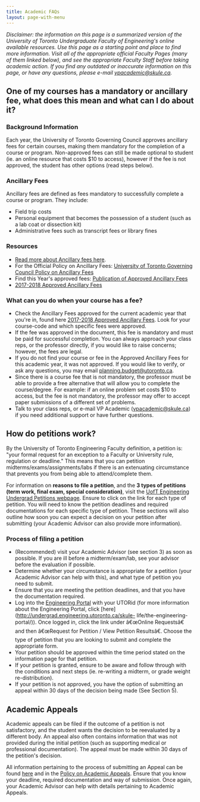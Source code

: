 ```yaml
---
title: Academic FAQs
layout: page-with-menu
---
```


*Disclaimer: the information on this page is a summarized version of the University of Toronto Undergraduate Faculty of Engineering's online available resources. Use this page as a starting point and place to find more information. Visit all of the appropriate official Faculty Pages (many of them linked below), and see the appropriate Faculty Staff before taking academic action. If you find any outdated or inaccurate information on this page, or have any questions, please e-mail [vpacademic@skule.ca](mailto:vpacademic@skule.ca).*

## One of my courses has a mandatory or ancillary fee, what does this mean and what can I do about it?

### Background Information
Each year, the University of Toronto Governing Council approves ancillary fees for certain courses, making them mandatory for the completion of a course or program. Non-approved fees can still be made optional to student (ie. an online resource that costs $10 to access), however if the fee is not approved, the student has other options (read steps below).

### Ancillary Fees
Ancillary fees are defined as fees mandatory to successfully complete a course or program. They include:
- Field trip costs
- Personal equipment that becomes the possession of a student (such as a lab coat or dissection kit)
- Administrative fees such as transcript fees or library fines

### Resources
- [Read more about Ancillary fees here](http://www.viceprovoststudents.utoronto.ca/publicationsandpolicies/guidelines/ancillary-fees.htm#Report%20and%20Analysis%20of%20Ancillary%20Fees).
- For the Official Policy on Ancillary Fees: [University of Toronto Governing Council Policy on Ancillary Fees](http://www.governingcouncil.utoronto.ca/Assets/Governing+Council+Digital+Assets/Policies/PDF/ppapr171995.pdf)
- Find this Year's approved fees: [Publication of Approved Ancillary Fees](http://www.planningandbudget.utoronto.ca/tuition/Ancillary_Fees.htm)
- [2017-2018 Approved Ancillary Fees](http://www.planningandbudget.utoronto.ca/Assets/Academic+Operations+Digital+Assets/Planning+$!26+Budget/lyanne/Category+5+Ancillary+Fees+2017-18.pdf)

### What can you do when your course has a fee?

- Check the Ancillary Fees approved for the current academic year that you're in, found here [2017-2018 Approved Ancillary Fees](http://www.planningandbudget.utoronto.ca/Assets/Academic+Operations+Digital+Assets/Planning+$!26+Budget/lyanne/Category+5+Ancillary+Fees+2017-18.pdf). Look for your course-code and which specific fees were approved.
- If the fee was approved in the document, this fee is mandatory and must be paid for successful completion. You can always approach your class reps, or the professor directly, if you would like to raise concerns; however, the fees are legal.
- If you do not find your course or fee in the Approved Ancillary Fees for this academic year, it was not approved. If you would like to verify, or ask any questions, you may email [planning.budget@utoronto.ca](mailto:planning.budget@utoronto.ca).
- Since there is a course fee that is not mandatory, the professor must be able to provide a free alternative that will allow you to complete the course/degree. For example: if an online problem set costs $10 to access, but the fee is not mandatory, the professor may offer to accept paper submissions of a different set of problems.
- Talk to your class reps, or e-mail VP Academic ([vpacademic@skule.ca](mailto:vpacademic@skule.ca)) if you need additional support or have further questions.

## How do petitions work?

By the University of Toronto Engineering Faculty definition, a petition is: "your formal request for an exception to a Faculty or University rule, regulation or deadline." This means that you can petition midterms/exams/assignments/labs if there is an extenuating circumstance that prevents you from being able to attend/complete them.

For information on **reasons to file a petition**, and the **3 types of petitions (term work, final exam, special consideration)**, visit the [UofT Engineering Undergrad Petitions webpage](http://undergrad.engineering.utoronto.ca/petitions/). Ensure to click on the link for each type of petition. You will need to know the petition deadlines and required documentations for each specific type of petition. These sections will also outline how soon you can expect a decision on your petition after submitting (your Academic Advisor can also provide more information).

### Process of filing a petition

- (Recommended) visit your Academic Advisor (see section 3) as soon as possible. If you are ill before a midterm/exam/lab, see your advisor before the evaluation if possible.
- Determine whether your circumstance is appropriate for a petition (your Academic Advisor can help with this), and what type of petition you need to submit.
- Ensure that you are meeting the petition deadlines, and that you have the documentation required.
- Log into the [Engineering Portal](https://portal.engineering.utoronto.ca/sites/portal/portal.asp) with your UTORid (for more information about the Engineering Portal, click [here](http://undergrad.engineering.utoronto.ca/skule-            life/the-engineering-portal/)). Once logged in, click the link under â€œOnline Requestsâ€ and then â€œRequest for Petition / View Petition Resultsâ€. Choose the type of petition that you are looking to submit and complete the appropriate form.
- Your petition should be approved within the time period stated on the information page for that petition.
- If your petition is granted, ensure to be aware and follow through with the conditions and next steps (ie. re-writing a midterm, or grade weight re-distribution).
- If your petition is not approved, you have the option of submitting an appeal within 30 days of the decision being made (See Section 5).

## Academic Appeals

Academic appeals can be filed if the outcome of a petition is not satisfactory, and the student wants the decision to be reevaluated by a different body. An appeal also often contains information that was not provided during the initial petition (such as supporting medical or professional documentation). The appeal must be made within 30 days of the petition's decision. 

All information pertaining to the process of submitting an Appeal can be found [here](http://undergrad.engineering.utoronto.ca/petitions/appeals/) and in the [Policy on Academic Appeals](http://www.governingcouncil.utoronto.ca/Assets/Governing+Council+Digital+Assets/Policies/PDF/ppdec122005.pdf). Ensure that you know your deadline, required documentation and way of submission. Once again, your Academic Advisor can help with details pertaining to Academic Appeals.